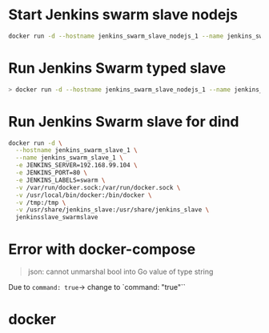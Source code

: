 
# Start Jenkins swarm slave nodejs

```bash
docker run -d --hostname jenkins_swarm_slave_nodejs_1 --name jenkins_swarm_slave_nodejs_1 -e JENKINS_SERVER=10.213.230.9 -e JENKINS_PORT=8888 -e JENKINS_LABELS=swarm-nodejs docker-registry:5000/d.incubator/jenkins-swarm-slave-nodejs
```

# Run Jenkins Swarm typed slave
```bash
> docker run -d --hostname jenkins_swarm_slave_nodejs_1 --name jenkins_swarm_slave_nodejs_1 -e JENKINS_SERVER=http://10.215.77.11 -e JENKINS_PORT=8081 -e JENKINS_LABELS=swarm-nodejs jenkins-swarm-slave-nodejs
```

# Run Jenkins Swarm slave for dind
```bash
docker run -d \
  --hostname jenkins_swarm_slave_1 \
  --name jenkins_swarm_slave_1 \
  -e JENKINS_SERVER=192.168.99.104 \
  -e JENKINS_PORT=80 \
  -e JENKINS_LABELS=swarm \
  -v /var/run/docker.sock:/var/run/docker.sock \
  -v /usr/local/bin/docker:/bin/docker \
  -v /tmp:/tmp \
  -v /usr/share/jenkins_slave:/usr/share/jenkins_slave \
  jenkinsslave_swarmslave
```

# Error with docker-compose
> json: cannot unmarshal bool into Go value of type string

Due to `command: true`-> change to `command: "true"``
# docker
